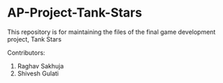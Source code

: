 # AP-Project-Tank-Stars
This repository is for maintaining the files of the final game development project, Tank Stars

Contributors:
1) Raghav Sakhuja
2) Shivesh Gulati
